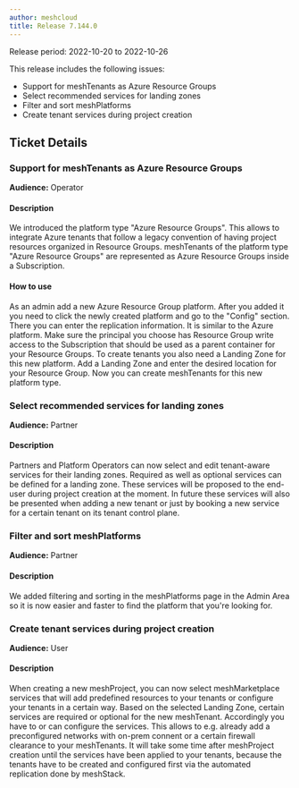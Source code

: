 ```yaml
---
author: meshcloud
title: Release 7.144.0
---
```


Release period: 2022-10-20 to 2022-10-26

This release includes the following issues:
* Support for meshTenants as Azure Resource Groups
* Select recommended services for landing zones
* Filter and sort meshPlatforms
* Create tenant services during project creation
<!--truncate-->

## Ticket Details
### Support for meshTenants as Azure Resource Groups
**Audience:** Operator<br>

#### Description
We introduced the platform type "Azure Resource Groups". This allows to integrate
Azure tenants that follow a legacy convention of having project resources
organized in Resource Groups. 
meshTenants of the platform type "Azure Resource Groups" are represented as Azure
Resource Groups inside a Subscription.

#### How to use
As an admin add a new Azure Resource Group platform. After you added it you need to
click the newly created platform and go to the "Config" section. There you can enter
the replication information. It is similar to the Azure platform. Make sure the principal
you choose has Resource Group write access to the Subscription that should be used as a parent
container for your Resource Groups.
To create tenants you also need a Landing Zone for this new platform. Add a Landing
Zone and enter the desired location for your Resource Group. Now you can create meshTenants 
for this new platform type.

### Select recommended services for landing zones
**Audience:** Partner<br>

#### Description
Partners and Platform Operators can now select and edit tenant-aware services for their landing zones. Required as well as optional services can be defined for a landing zone. These services will be proposed to the end-user during project creation at the moment. In future these services will also be presented when adding a new tenant or just by booking a new service for a certain tenant on its tenant control plane.

### Filter and sort meshPlatforms
**Audience:** Partner<br>

#### Description
We added filtering and sorting in the meshPlatforms page in the Admin Area so it is now easier and faster to find the platform that you're looking for.

### Create tenant services during project creation
**Audience:** User<br>

#### Description
When creating a new meshProject, you can now select meshMarketplace services that will add predefined resources to your tenants or configure your tenants in a certain way. Based on the selected Landing Zone, certain services are required or optional for the new meshTenant. Accordingly you have to or can configure the services. This allows to e.g. already add a preconfigured networks with on-prem connent or a certain firewall clearance to your meshTenants. It will take some time after meshProject creation until the services have been applied to your tenants, because the tenants have to be created and configured first via the automated replication done by meshStack.

